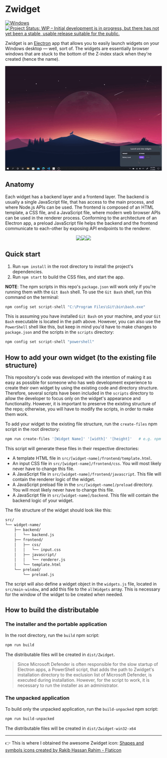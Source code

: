 # Zwidget

[![Windows](https://badgen.net/badge/icon/windows?icon=windows&label)](https://microsoft.com/windows/) [![Project Status: WIP – Initial development is in progress, but there has not yet been a stable, usable release suitable for the public.](https://www.repostatus.org/badges/latest/wip.svg)](https://www.repostatus.org/#wip)

Zwidget is an <a href="https://github.com/electron/electron">Electron</a> app that allows you to easily launch widgets on your Windows desktop — well, sort of. The widgets are essentially browser windows that are stuck to the bottom of the Z-index stack when they're created (hence the name).

<p align="center"><img src="assets/example.gif"></img></p>

## Anatomy

Each widget has a backend layer and a frontend layer. The backend is usually a single JavaScript file, that has access to the main process, and where Node.js APIs can be used. The frontend is composed of an HTML template, a CSS file, and a JavaScript file, where modern web browser APIs can be used in the renderer process. Conforming to the architecture of an Electron app, a preload JavaScript file helps the backend and the frontend communicate to each-other by exposing API endpoints to the renderer.

<p align="center"><img src="https://img.shields.io/badge/Node.js-339933?style=for-the-badge&logo=nodedotjs&logoColor=white"><img src="https://img.shields.io/badge/Electron-2B2E3A?style=for-the-badge&logo=electron&logoColor=9FEAF9"><img src="https://img.shields.io/badge/Tailwind_CSS-38B2AC?style=for-the-badge&logo=tailwind-css&logoColor=white"></p>

## Quick start

1. Run `npm install` in the root directory to install the project's dependencies.
2. Run `npm start` to build the CSS files, and start the app.

**NOTE**: The npm scripts in this repo's `package.json` will work only if you're running them with the `Git Bash` shell. To use the `Git Bash` shell, run this command on the terminal:

```bash
npm config set script-shell "C:\Program Files\Git\bin\bash.exe"
```

This is assuming you have installed `Git Bash` on your machine, and your `Git Bash` executable is located in the path above. However, you can also use the `PowerShell` shell like this, but keep in mind you'd have to make changes to `package.json` and the scripts in the `scripts` directory:

```bash
npm config set script-shell "powershell"
```

## How to add your own widget (to the existing file structure)

This repository's code was developed with the intention of making it as easy as possible for someone who has web development experience to create their own widget by using the existing code and directory structure. Therefore, several scripts have been included in the `scripts` directory to allow the developer to focus only on the widget's appearance and functionality. However, it is important to preserve the existing structure of the repo; otherwise, you will have to modify the scripts, in order to make them work.

To add your widget to the existing file structure, run the `create-files` npm script in the root directory:

```bash
npm run create-files '[Widget Name]' '[width]' '[height]'   # e.g. npm run create-files 'Stock Watch' '400' '200'
```

This script will generate these files in their respective directories:

- A template HTML file in `src/[widget-name]/frontend/template.html`.
- An input CSS file in `src/[widget-name]/frontend/css`. You will most likely never have to change this file.
- A JavaScript file in `src/[widget-name]/frontend/javascript`. This file will contain the renderer logic of the widget.
- A JavaScript preload file in the `src/[widget-name]/preload` directory. You will most likely never have to change this file.
- A JavaScript file in `src/[widget-name]/backend`. This file will contain the backend logic of your widget.

The file structure of the widget should look like this:

```
src/
└── widget-name/
    ├── backend/
    │   └── backend.js
    ├── frontend/
    │   ├── css/
    │   │   └── input.css
    │   ├── javascript/
    │   │   └── renderer.js
    │   └── template.html
    └── preload/
        └── preload.js
```

The script will also define a widget object in the `widgets.js` file, located in `src/main-window`, and add this file to the `allWidgets` array. This is necessary for the window of the widget to be created when needed.

## How to build the distributable

### The installer and the portable application

In the root directory, run the `build` npm script:

```bash
npm run build
```

The distributable files will be created in `dist/Zwidget`.

> Since Microsoft Defender is often responsible for the slow startup of Electron apps, a PowerShell script, that adds the path to Zwidget's installation directory to the exclusion list of Microsoft Defender, is executed during installation. However, for the script to work, it is necessary to run the installer as an administrator.

### The unpacked application

To build only the unpacked application, run the `build-unpacked` npm script:

```bash
npm run build-unpacked
```

The distributable files will be created in `dist/Zwidget-win32-x64`

---------

:point_right: This is where I obtained the awesome Zwidget icon:  <a href="https://www.flaticon.com/free-icons/shapes-and-symbols">Shapes and symbols icons created by Rakib Hassan Rahim - Flaticon</a>

